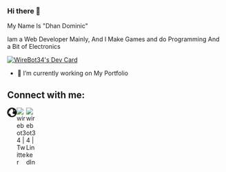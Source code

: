 ### Hi there 👋
My Name Is "Dhan Dominic"

Iam a Web Developer Mainly, And I Make Games and do Programming
And a Bit of Electronics


<a href="https://app.daily.dev/WireBot34"><img src="https://api.daily.dev/devcards/07969553cc8647d7a3ef291952fb4616.png?r=tps" width="230" alt="WireBot34's Dev Card"/></a>



- 🔭 I’m currently working on My Portfolio


## Connect with me:
[<img align="left" alt="wirebot.epizy.com" width="22px" src="https://raw.githubusercontent.com/iconic/open-iconic/master/svg/globe.svg" />][website]
[<img align="left" alt="wirebot34 | Twitter" width="22px" src="https://cdn.jsdelivr.net/npm/simple-icons@v3/icons/twitter.svg" />][twitter]
[<img align="left" alt="wirebot34 | LinkedIn" width="22px" src="https://cdn.jsdelivr.net/npm/simple-icons@v3/icons/instagram.svg" />][instagram]
<br />





<!-- This section you create this variables that are used above -->
[website]: http://wirebot.epizy.com
[twitter]: https://twitter.com/wirebot34
[instagram]: https://www.instagram.com/wirebot34

<!--
**WireBot34/WireBot34** is a ✨ _special_ ✨ repository because its `README.md` (this file) appears on your GitHub profile.

Here are some ideas to get you started:

- 🔭 I’m currently working on ...
- 🌱 I’m currently learning ...
- 👯 I’m looking to collaborate on ...
- 🤔 I’m looking for help with ...
- 💬 Ask me about ...
- 📫 How to reach me: ...
- 😄 Pronouns: ...
- ⚡ Fun fact: ...
-->
